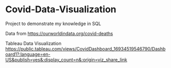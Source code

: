 # Covid-Data-Visualization
Project to demonstrate my knowledge in SQL

Data from https://ourworldindata.org/covid-deaths

Tableau Data Visualization https://public.tableau.com/views/CovidDashboard_16934519546790/Dashboard1?:language=en-US&publish=yes&:display_count=n&:origin=viz_share_link
